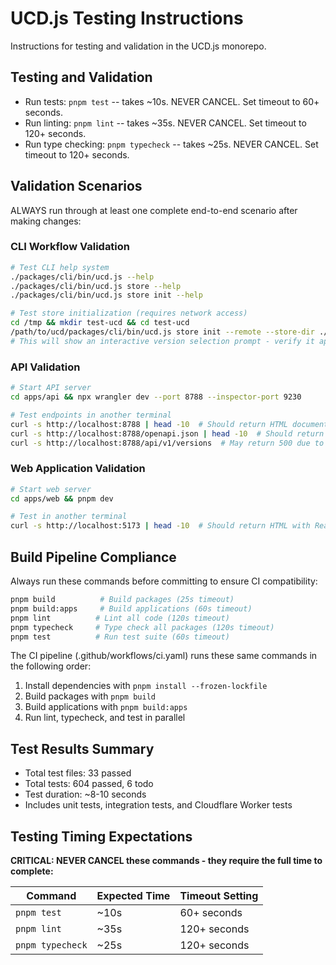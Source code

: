 # UCD.js Testing Instructions

Instructions for testing and validation in the UCD.js monorepo.

## Testing and Validation

- Run tests: `pnpm test` -- takes ~10s. NEVER CANCEL. Set timeout to 60+ seconds.
- Run linting: `pnpm lint` -- takes ~35s. NEVER CANCEL. Set timeout to 120+ seconds.
- Run type checking: `pnpm typecheck` -- takes ~25s. NEVER CANCEL. Set timeout to 120+ seconds.

## Validation Scenarios

ALWAYS run through at least one complete end-to-end scenario after making changes:

### CLI Workflow Validation
```bash
# Test CLI help system
./packages/cli/bin/ucd.js --help
./packages/cli/bin/ucd.js store --help
./packages/cli/bin/ucd.js store init --help

# Test store initialization (requires network access)
cd /tmp && mkdir test-ucd && cd test-ucd
/path/to/ucd/packages/cli/bin/ucd.js store init --remote --store-dir ./ucd-data
# This will show an interactive version selection prompt - verify it appears
```

### API Validation
```bash
# Start API server
cd apps/api && npx wrangler dev --port 8788 --inspector-port 9230

# Test endpoints in another terminal
curl -s http://localhost:8788 | head -10  # Should return HTML documentation
curl -s http://localhost:8788/openapi.json | head -10  # Should return OpenAPI spec
curl -s http://localhost:8788/api/v1/versions  # May return 500 due to network restrictions - this is expected
```

### Web Application Validation
```bash
# Start web server
cd apps/web && pnpm dev

# Test in another terminal
curl -s http://localhost:5173 | head -10  # Should return HTML with React app
```

## Build Pipeline Compliance

Always run these commands before committing to ensure CI compatibility:
```bash
pnpm build          # Build packages (25s timeout)
pnpm build:apps     # Build applications (60s timeout)
pnpm lint          # Lint all code (120s timeout)
pnpm typecheck     # Type check all packages (120s timeout)
pnpm test          # Run test suite (60s timeout)
```

The CI pipeline (.github/workflows/ci.yaml) runs these same commands in the following order:
1. Install dependencies with `pnpm install --frozen-lockfile`
2. Build packages with `pnpm build`
3. Build applications with `pnpm build:apps`
4. Run lint, typecheck, and test in parallel

## Test Results Summary
- Total test files: 33 passed
- Total tests: 604 passed, 6 todo
- Test duration: ~8-10 seconds
- Includes unit tests, integration tests, and Cloudflare Worker tests

## Testing Timing Expectations

**CRITICAL: NEVER CANCEL these commands - they require the full time to complete:**

| Command | Expected Time | Timeout Setting |
|---------|---------------|-----------------|
| `pnpm test` | ~10s | 60+ seconds |
| `pnpm lint` | ~35s | 120+ seconds |
| `pnpm typecheck` | ~25s | 120+ seconds |